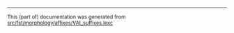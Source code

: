

* * *

<small>This (part of) documentation was generated from [src/fst/morphology/affixes/VAI_suffixes.lexc](https://github.com/giellalt/lang-ciw/blob/main/src/fst/morphology/affixes/VAI_suffixes.lexc)</small>
